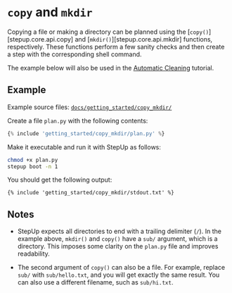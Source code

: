 # `copy` and `mkdir`

Copying a file or making a directory can be planned using the [`copy()`][stepup.core.api.copy]
and [`mkdir()`][stepup.core.api.mkdir] functions, respectively.
These functions perform a few sanity checks and
then create a step with the corresponding shell command.

The example below will also be used in the [Automatic Cleaning](automatic_cleaning.md) tutorial.

## Example

Example source files: [`docs/getting_started/copy_mkdir/`](https://github.com/reproducible-reporting/stepup-core/tree/main/docs/getting_started/copy_mkdir)

Create a file `plan.py` with the following contents:

```python
{% include 'getting_started/copy_mkdir/plan.py' %}
```

Make it executable and run it with StepUp as follows:

```bash
chmod +x plan.py
stepup boot -n 1
```

You should get the following output:

```text
{% include 'getting_started/copy_mkdir/stdout.txt' %}
```

## Notes

- StepUp expects all directories to end with a trailing delimiter (`/`).
  In the example above, `mkdir()` and `copy()` have a `sub/` argument, which is a directory.
  This imposes some clarity on the `plan.py` file and improves readability.

- The second argument of `copy()` can also be a file.
  For example, replace `sub/` with `sub/hello.txt`, and you will get exactly the same result.
  You can also use a different filename, such as `sub/hi.txt`.
